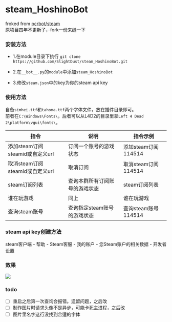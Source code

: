 # steam_HoshinoBot
froked from [pcrbot/steam](https://github.com/SlightDust/steam.git)  
~~原项目四年不更新了，fork一份来缝一下~~

### 安装方法

- 1.在module目录下执行 `git clone https://github.com/SlightDust/steam_HoshinoBot.git`

- 2.在`__bot__.py`的`module`中添加`steam_HoshinoBot`

- 3.修改`steam.json`中的key为你的steam api key

### 使用方法
自备`simhei.ttf`和`tahoma.ttf`两个字体文件，放在插件目录即可。  
前者在`C:\Windows\Fonts\`，后者可以从L4D2的目录里拿`Left 4 Dead 2\platform\vgui\fonts\`。

|指令|说明|指令示例|
|----|----|----|
| 添加steam订阅 steamid或自定义url | 订阅一个账号的游戏状态 | 添加steam订阅 114514 |
| 取消steam订阅 steamid或自定义url | 取消订阅 | 取消steam订阅 114514 |
| steam订阅列表 | 查询本群所有订阅账号的游戏状态 | steam订阅列表 |
| 谁在玩游戏 | 同上 | 谁在玩游戏 |
| 查询steam账号 | 查询指定steam账号的游戏状态 | 查询steam账号 114514 |

### steam api key创建方法
steam客户端 - 帮助 - Steam客服 - 我的账户 - 您Steam账户的相关数据 - 开发者设置

### 效果
![](https://s2.loli.net/2024/03/24/WwR3FZuABXoSMTj.png)

### todo
- [ ] 重启之后第一次查询会报错。遗留问题，之后改
- [ ] 制作图片时请求头像不是异步，可能卡死主进程，之后改
- [ ] 图片里名字这行没找到合适的字体